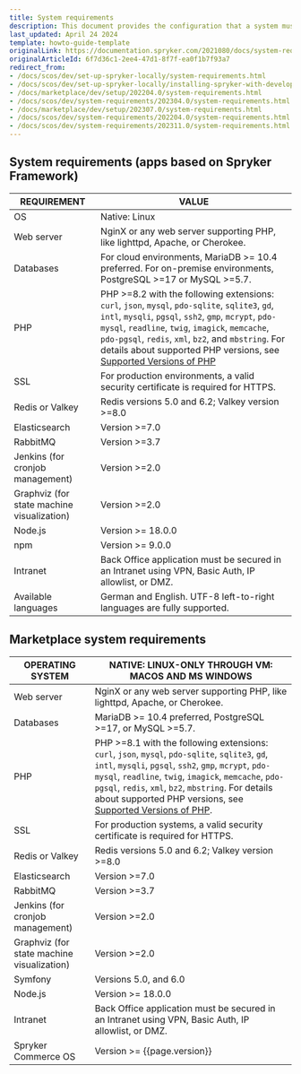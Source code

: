 ```yaml
---
title: System requirements
description: This document provides the configuration that a system must have in order for the Spryker project to run smoothly and efficiently.
last_updated: April 24 2024
template: howto-guide-template
originalLink: https://documentation.spryker.com/2021080/docs/system-requirements
originalArticleId: 6f7d36c1-2ee4-47d1-8f7f-ea0f1b7f93a7
redirect_from:
- /docs/scos/dev/set-up-spryker-locally/system-requirements.html
- /docs/scos/dev/set-up-spryker-locally/installing-spryker-with-development-virtual-machine/devvm-system-requirements.html
- /docs/marketplace/dev/setup/202204.0/system-requirements.html
- /docs/scos/dev/system-requirements/202304.0/system-requirements.html
- /docs/marketplace/dev/setup/202307.0/system-requirements.html
- /docs/scos/dev/system-requirements/202204.0/system-requirements.html
- /docs/scos/dev/system-requirements/202311.0/system-requirements.html
---
```


## System requirements (apps based on Spryker Framework)


| REQUIREMENT                                | VALUE                                                                                                                                                                                                                                                                                                                                                                                   |
|--------------------------------------------|-----------------------------------------------------------------------------------------------------------------------------------------------------------------------------------------------------------------------------------------------------------------------------------------------------------------------------------------------------------------------------------------|
| OS                                         | Native: Linux                                                                                                                                                                                                                                                                                                                                                                           |
| Web server                                 | NginX or any web server supporting PHP, like lighttpd, Apache, or Cherokee.                                                                                                                                                                                                                                                                                                             |
| Databases                                  | For cloud environments, MariaDB >= 10.4 preferred. For on-premise environments, PostgreSQL >=17  or MySQL >=5.7.                                                                                                                                                                                                                                                                        |
| PHP                                        | PHP >=8.2 with the following extensions: `curl`, `json`, `mysql`, `pdo-sqlite`, `sqlite3`, `gd`, `intl`, `mysqli`, `pgsql`, `ssh2`, `gmp`, `mcrypt`, `pdo-mysql`, `readline`, `twig`, `imagick`, `memcache`, `pdo-pgsql`, `redis`, `xml`, `bz2`, and `mbstring`. For details about supported PHP versions, see [Supported Versions of PHP](/docs/dg/dev/supported-versions-of-php.html) |
| SSL                                        | For production environments, a valid security certificate is required for HTTPS.                                                                                                                                                                                                                                                                                                        |
| Redis or Valkey                            | Redis versions 5.0 and 6.2; Valkey version >=8.0                                                                                                                                                                                                                                                                                                                                        |
| Elasticsearch                              | Version >=7.0                                                                                                                                                                                                                                                                                                                                                                           |
| RabbitMQ                                   | Version >=3.7                                                                                                                                                                                                                                                                                                                                                                           |
| Jenkins (for cronjob management)           | Version >=2.0                                                                                                                                                                                                                                                                                                                                                                           |
| Graphviz (for state machine visualization) | Version >=2.0                                                                                                                                                                                                                                                                                                                                                                           |
| Node.js                                    | Version >= 18.0.0                                                                                                                                                                                                                                                                                                                                                                       |
| npm                                        | Version >= 9.0.0                                                                                                                                                                                                                                                                                                                                                                        |
| Intranet                                   | Back Office application must be secured in an Intranet using VPN, Basic Auth, IP allowlist, or DMZ.                                                                                                                                                                                                                                                                                     |
| Available languages                        | German and English. UTF-8 left-to-right languages are fully supported.                                                                                                                                                                                                                                                                                                                  |


## Marketplace system requirements

| OPERATING SYSTEM                           | NATIVE: LINUX-ONLY THROUGH VM: MACOS AND MS WINDOWS                                                                                                                                                                                                                                                                                                                                  |
|--------------------------------------------|--------------------------------------------------------------------------------------------------------------------------------------------------------------------------------------------------------------------------------------------------------------------------------------------------------------------------------------------------------------------------------------|
| Web server                                 | NginX or any web server supporting PHP, like lighttpd, Apache, or Cherokee.                                                                                                                                                                                                                                                                                       |
| Databases                                  | MariaDB >= 10.4 preferred, PostgreSQL >=17, or MySQL >=5.7.                                                                                                                                                                                                                                                                                                                          |
| PHP                                        | PHP >=8.1 with the following extensions: `curl`, `json`, `mysql`, `pdo-sqlite`, `sqlite3`, `gd`, `intl`, `mysqli`, `pgsql`, `ssh2`, `gmp`, `mcrypt`, `pdo-mysql`, `readline`, `twig`, `imagick`, `memcache`, `pdo-pgsql`, `redis`, `xml`, `bz2`, `mbstring`. For details about supported PHP versions, see [Supported Versions of PHP](/docs/dg/dev/supported-versions-of-php.html). |
| SSL                                        | For production systems, a valid security certificate is required for HTTPS.                                                                                                                                                                                                                                                                                                          |
| Redis or Valkey                            | Redis versions 5.0 and 6.2; Valkey version >=8.0                                                                                                                                                                                                                                                                                                                                                                 |
| Elasticsearch                              | Version >=7.0                                                                                                                                                                                                                                                                                                                                                                        |
| RabbitMQ                                   | Version >=3.7                                                                                                                                                                                                                                                                                                                                                                        |
| Jenkins (for cronjob management)           | Version >=2.0                                                                                                                                                                                                                                                                                                                                                                        |
| Graphviz (for state machine visualization) | Version >=2.0                                                                                                                                                                                                                                                                                                                                                                        |
| Symfony                                    | Versions 5.0, and 6.0                                                                                                                                                                                                                                                                                                                                                                |
| Node.js                                    | Version >= 18.0.0                                                                                                                                                                                                                                                                                                                                                                    |
| Intranet                                   | Back Office application must be secured in an Intranet using VPN, Basic Auth, IP allowlist, or DMZ.                                                                                                                                                                                                                                                                            |
| Spryker Commerce OS                        | Version >= {{page.version}}                                                                                                                                                                                                                                                                                                                                                          |
